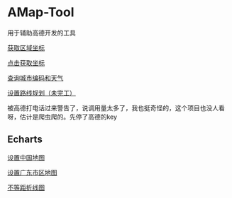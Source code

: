 # AMap-Tool

用于辅助高德开发的工具

<a href="https://lixianbin1.github.io/AMap-Tool/PolyEditor/index.html" target="_blank">获取区域坐标</a>

<a href="https://lixianbin1.github.io/AMap-Tool/Marken/index.html" target="_blank">点击获取坐标</a>

<a href="https://lixianbin1.github.io/AMap-Tool/Weather/index.html" target="_blank">查询城市编码和天气</a>

<a href="https://lixianbin1.github.io/AMap-Tool/Servicer/index.html" target="_blank">设置路线规划（未完工）</a>

被高德打电话过来警告了，说调用量太多了，我也挺奇怪的，这个项目也没人看呀，估计是爬虫爬的。先停了高德的key

## Echarts

<a href="https://lixianbin1.github.io/AMap-Tool/Echarts/China.html" target="_blank">设置中国地图</a>

<a href="https://lixianbin1.github.io/AMap-Tool/Echarts/Guangdon.html" target="_blank">设置广东市区地图</a>

<a href="https://lixianbin1.github.io/AMap-Tool/Echarts/Unequal.html" target="_blank">不等距折线图</a>
